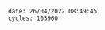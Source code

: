 

                date: 26/04/2022 08:49:45
                cycles: 105960

                         